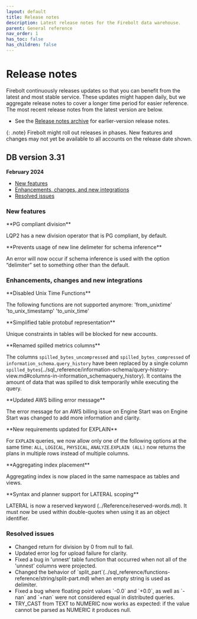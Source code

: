 ```yaml
---
layout: default
title: Release notes
description: Latest release notes for the Firebolt data warehouse.
parent: General reference
nav_order: 1
has_toc: false
has_children: false
---
```


# Release notes

Firebolt continuously releases updates so that you can benefit from the latest and most stable service. These updates might happen daily, but we aggregate release notes to cover a longer time period for easier reference. The most recent release notes from the latest version are below. 

- See the [Release notes archive](../release-notes/release-notes-archive.md) for earlier-version release notes.

{: .note}
Firebolt might roll out releases in phases. New features and changes may not yet be available to all accounts on the release date shown.

## DB version 3.31
**February 2024**

* [New features](#new-features)
* [Enhancements, changes, and new integrations](#enhancements-changes-and-new-integrations)
* [Resolved issues](#resolved-issues)

### New features

<!--- FIR-22307 --->**PG compliant division**

LQP2 has a new division operator that is PG compliant, by default.

<!--- FIR-29179 --->**Prevents usage of new line delimeter for schema inference**

An error will now occur if schema inference is used with the option “delimiter” set to something other than the default. 

### Enhancements, changes and new integrations

<!--- FIR-29747 --->**Disabled Unix Time Functions**

The following functions are not supported anymore:
'from_unixtime'
'to_unix_timestamp'
'to_unix_time'

<!--- FIR-27548 --->**Simplified table protobuf representation**

Unique constraints in tables will be blocked for new accounts.

<!--- FIR-29729 --->**Renamed spilled metrics columns**

The columns `spilled_bytes_uncompressed` and `spilled_bytes_compressed` of `information_schema.query_history` have been replaced by a single column `spilled_bytes`(../sql_reference/information-schema/query-history-view.md#columns-in-information_schemaquery_history). It contains the amount of data that was spilled to disk temporarily while executing the query.

<!--- FIR-27799 --->**Updated AWS billing error message**

The error message for an AWS billing issue on Engine Start was on Engine Start was changed to add more information and clarity.  

<!--- FIR-28276 --->**New requirements updated for EXPLAIN**

For `EXPLAIN` queries, we now allow only one of the following options at the same time: `ALL`, `LOGICAL`, `PHYSICAL`, `ANALYZE`.`EXPLAIN (ALL)` now returns the plans in multiple rows instead of multiple columns.

<!--- FIR-29536 --->**Aggregating index placement**

Aggregating index is now placed in the same namespace as tables and views.

<!--- FIR-29225 --->**Syntax and planner support for LATERAL scoping**

LATERAL is now a reserved keyword (../Reference/reserved-words.md). It must now be used within double-quotes when using it as an object identifier.

### Resolved issues

* <!--- FIR-21152 --->Changed return for division by 0 from null to fail.

* <!--- FIR-18709 --->Updated error log for upload failure for clarity.

* <!--- FIR-29147 --->Fixed a bug in 'unnest' table function that occurred when not all of the 'unnest' columns were projected.

* <!--- FIR-28187 --->Changed the behavior of `split_part`(../sql_reference/functions-reference/string/split-part.md) when an empty string is used as delimiter.

* <!--- FIR-28623 --->Fixed a bug where floating point values `-0.0` and `+0.0`, as well as `-nan` and `+nan` were not considered equal in distributed queries.

* <!--- FIR-29759 --->TRY_CAST from TEXT to NUMERIC now works as expected: if the value cannot be parsed as NUMERIC it produces null.